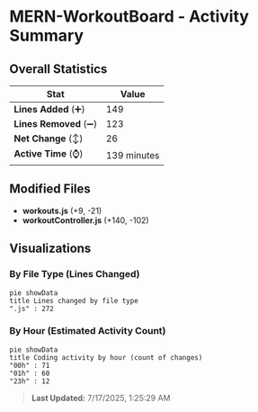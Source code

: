 # MERN-WorkoutBoard - Activity Summary 

## Overall Statistics

| Stat                   | Value                                                             |
| ---------------------- | ----------------------------------------------------------------- |
| **Lines Added** (➕)   | 149                                          |
| **Lines Removed** (➖) | 123                                        |
| **Net Change** (↕)    | 26                |
| **Active Time** (⌚)   | 139 minutes |


## Modified Files
- **workouts.js** (+9, -21)
- **workoutController.js** (+140, -102)

## Visualizations

### By File Type (Lines Changed)

```mermaid
pie showData
title Lines changed by file type
".js" : 272
```

### By Hour (Estimated Activity Count)

```mermaid
pie showData
title Coding activity by hour (count of changes)
"00h" : 71
"01h" : 60
"23h" : 12
```


> **Last Updated:** 7/17/2025, 1:25:29 AM